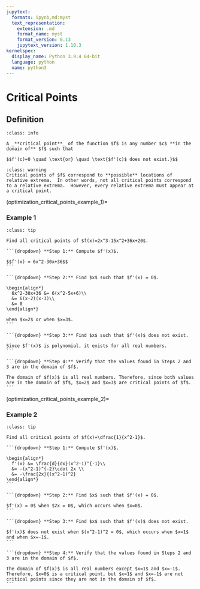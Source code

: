 ```yaml
---
jupytext:
  formats: ipynb,md:myst
  text_representation:
    extension: .md
    format_name: myst
    format_version: 0.13
    jupytext_version: 1.10.3
kernelspec:
  display_name: Python 3.9.4 64-bit
  language: python
  name: python3
---
```

# Critical Points

## Definition

```{admonition} Definition
:class: info

A _**critical point**_ of the function $f$ is any number $c$ **in the domain of** $f$ such that 

$$f'(c)=0 \quad \text{or} \quad \text{$f'(c)$ does not exist.}$$
```

```{admonition} Critical Points versus Relative Extrema
:class: warning
Critical points of $f$ correspond to **possible** locations of relative extrema.  In other words, not all critical points correspond to a relative extrema.  However, every relative extrema must appear at a critical point.
```


(optimization_critical_points_example_1)=
### Example 1
````{admonition} Finding critical points
:class: tip 

Find all critical points of $f(x)=2x^3-15x^2+36x+20$.

```{dropdown} **Step 1:** Compute $f'(x)$. 

$$f'(x) = 6x^2-30x+36$$
```

```{dropdown} **Step 2:** Find $x$ such that $f'(x) = 0$.

\begin{align*} 
  6x^2-30x+36 &= 6(x^2-5x+6)\\
  &= 6(x-2)(x-3)\\
  &= 0
\end{align*}

when $x=2$ or when $x=3$.
```

```{dropdown} **Step 3:** Find $x$ such that $f'(x)$ does not exist.

Since $f'(x)$ is polynomial, it exists for all real numbers.
```

```{dropdown} **Step 4:** Verify that the values found in Steps 2 and 3 are in the domain of $f$.

The domain of $f(x)$ is all real numbers. Therefore, since both values are in the domain of $f$, $x=2$ and $x=3$ are critical points of $f$.
```
````


(optimization_critical_points_example_2)=
### Example 2
````{admonition} Finding critical points
:class: tip 

Find all critical points of $f(x)=\dfrac{1}{x^2-1}$.

```{dropdown} **Step 1:** Compute $f'(x)$.

\begin{align*} 
  f'(x) &= \frac{d}{dx}(x^2-1)^{-1}\\
  &= -(x^2-1)^{-2}\cdot 2x \\
  &= -\frac{2x}{(x^2-1)^2}
\end{align*}
```

```{dropdown} **Step 2:** Find $x$ such that $f'(x) = 0$.

$f'(x) = 0$ when $2x = 0$, which occurs when $x=0$.
```

```{dropdown} **Step 3:** Find $x$ such that $f'(x)$ does not exist.

$f'(x)$ does not exist when $(x^2-1)^2 = 0$, which occurs when $x=1$ and when $x=-1$.
```

```{dropdown} **Step 4:** Verify that the values found in Steps 2 and 3 are in the domain of $f$.

The domain of $f(x)$ is all real numbers except $x=1$ and $x=-1$. Therefore, $x=0$ is a critical point, but $x=1$ and $x=-1$ are not critical points since they are not in the domain of $f$. 
```
````